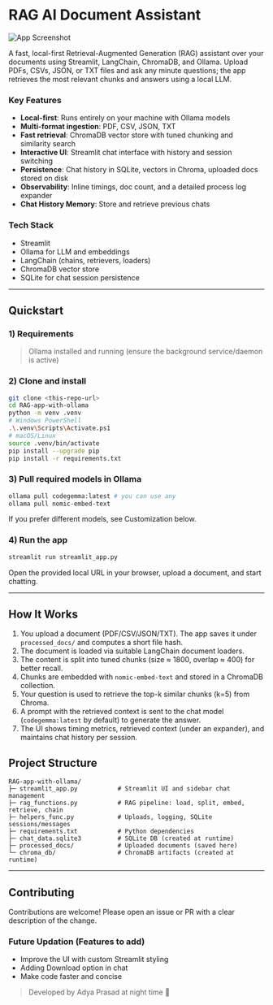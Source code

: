 # RAG AI Document Assistant

![App Screenshot](https://iili.io/FpFiAns.md.png)

A fast, local-first Retrieval-Augmented Generation (RAG) assistant over your documents using Streamlit, LangChain, ChromaDB, and Ollama. Upload PDFs, CSVs, JSON, or TXT files and ask any minute questions; the app retrieves the most relevant chunks and answers using a local LLM.

### Key Features
- **Local-first**: Runs entirely on your machine with Ollama models
- **Multi-format ingestion**: PDF, CSV, JSON, TXT
- **Fast retrieval**: ChromaDB vector store with tuned chunking and similarity search
- **Interactive UI**: Streamlit chat interface with history and session switching
- **Persistence**: Chat history in SQLite, vectors in Chroma, uploaded docs stored on disk
- **Observability**: Inline timings, doc count, and a detailed process log expander
- **Chat History Memory**: Store and retrieve previous chats

### Tech Stack
- Streamlit
- Ollama for LLM and embeddings
- LangChain (chains, retrievers, loaders)
- ChromaDB vector store
- SQLite for chat session persistence

---

## Quickstart

### 1) Requirements
> Ollama installed and running (ensure the background service/daemon is active)

### 2) Clone and install
```bash
git clone <this-repo-url>
cd RAG-app-with-ollama
python -m venv .venv
# Windows PowerShell
.\.venv\Scripts\Activate.ps1
# macOS/Linux
source .venv/bin/activate
pip install --upgrade pip
pip install -r requirements.txt
```

### 3) Pull required models in Ollama
```bash
ollama pull codegemma:latest # you can use any
ollama pull nomic-embed-text
```

If you prefer different models, see Customization below.

### 4) Run the app
```bash
streamlit run streamlit_app.py
```

Open the provided local URL in your browser, upload a document, and start chatting.

---

## How It Works
1. You upload a document (PDF/CSV/JSON/TXT). The app saves it under `processed_docs/` and computes a short file hash.
2. The document is loaded via suitable LangChain document loaders.
3. The content is split into tuned chunks (size ≈ 1800, overlap ≈ 400) for better recall.
4. Chunks are embedded with `nomic-embed-text` and stored in a ChromaDB collection.
5. Your question is used to retrieve the top-k similar chunks (k=5) from Chroma.
6. A prompt with the retrieved context is sent to the chat model (`codegemma:latest` by default) to generate the answer.
7. The UI shows timing metrics, retrieved context (under an expander), and maintains chat history per session.


## Project Structure
```text
RAG-app-with-ollama/
├─ streamlit_app.py           # Streamlit UI and sidebar chat management
├─ rag_functions.py           # RAG pipeline: load, split, embed, retrieve, chain
├─ helpers_func.py            # Uploads, logging, SQLite sessions/messages
├─ requirements.txt           # Python dependencies
├─ chat_data.sqlite3          # SQLite DB (created at runtime)
├─ processed_docs/            # Uploaded documents (saved here)
└─ chroma_db/                 # ChromaDB artifacts (created at runtime)
```

---

## Contributing
Contributions are welcome! Please open an issue or PR with a clear description of the change.

### Future Updation (Features to add)
* Improve the UI with custom Streamlit styling
* Adding Download option in chat
* Make code faster and concise

> Developed by Adya Prasad at night time 💫
